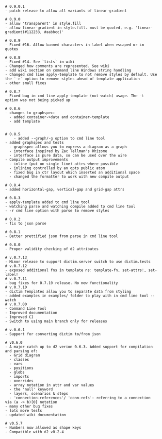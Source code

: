 	# 0.9.0.1
	- patch release to allow all variants of linear-gradient

	# 0.9.0
	- allow 'transparent' in style.fill
	- allow linear-gradient in style.fill. must be quoted, e.g. 'linear-gradient(#112233, #aabbcc)'

	# 0.8.9
	- Fixed #16. Allow banned characters in label when escaped or in quotes

	# 0.8.8
	- Fixed #14. See `lists` in wiki
	- Changed how comments are represented. See wiki
	- add wiki section on command line Windows string handling
	- Changed cmd line apply-template to not remove styles by default. Use the `-r` option to remove styles ahead of template application
	- other small fixes

	# 0.8.7
	- Fixed bug in cmd line apply-template (not watch) usage. The -t option was not being picked up

	# 0.8.6
	- changes to graphspec:
	  - added container->data and container-template
	  - add template
	

	# 0.8.5
        - added --graph/-g option to cmd line tool
	- added graphspec and tests
	  - graphspec allows you to express a diagram as a graph
	  - interface inspired by Zac Tellman's Rhizome
	  - interface is pure data, so can be used over the wire
	- Compile output improvements
	  - inline (put on single line) attrs where possible
	  - inlining controlled by an opts public atom
	  - fixed bug in ctr layout which inserted an additional space
	  - changed the formatter to work with new compile output

	# 0.8.4
	- added horizontal-gap, vertical-gap and grid-gap attrs

	# 0.8.3
	- apply-template added to cmd line tool
	- watching parse and watching compile added to cmd line tool
	- -r cmd line option with parse to remove styles

	# 0.8.2
	- fix to json parse

	# 0.8.1
	- Better prettified json from parse in cmd line tool

	# 0.8.0
	- Proper validity checking of d2 attributes
	
	# v.0.7.13
	- Minor release to support dictim.server switch to use dictim.tests
	# v.0.7.12
	- exposed additional fns in template ns: template-fn, set-attrs!, set-label!
	# v.0.7.11
	- bug fixes for 0.7.10 release. No new functionality
	# v.0.7.10
	- dictim Templates allow you to separate data from styling
	- added examples in examples/ folder to play with in cmd line tool --watch
	# v.0.7.00
	- Command Line Tool
	- Improved documentation
	- Improved CI
	- Switch to using main branch only for releases

	# v.0.6.1
	- Support for converting dictim to/from json

	# v0.6.0
	- A major catch up to d2 verion 0.6.3. Added support for compilation and parsing of:
	  - Grid diagram
	  - classes
	  - vars
	  - positions
	  - globs
	  - imports
	  - overrides
	  - array notation in attr and var values
	  - the 'null' keyword
	  - layers, scenarios & steps
	  - 'connection-references'/ 'conn-refs': referring to a connection via (a -> b)[0] notation
	- many other bug fixes
	- lots more tests
	- updated wiki documentation

	# v0.5.7
	- Numbers now allowed as shape keys
	- Compatible with d2 v0.2.4
